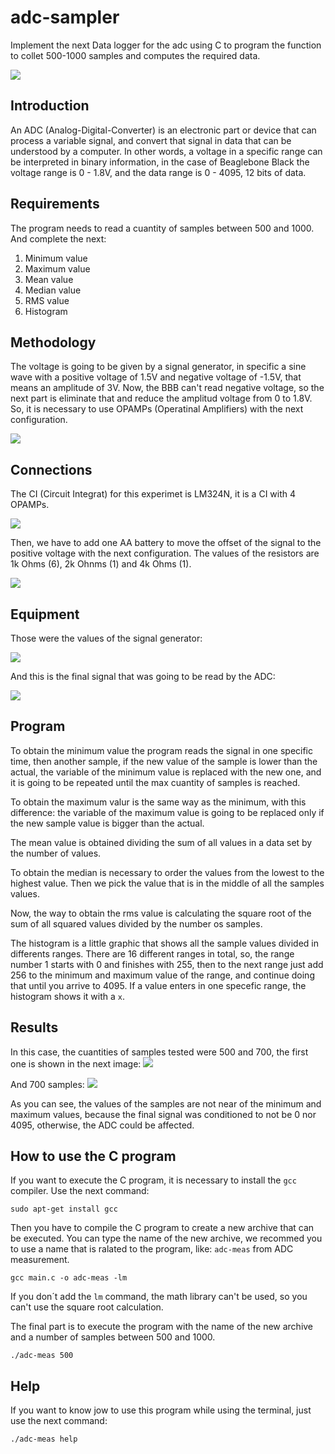 # adc-sampler
Implement the next Data logger for the adc using C to program the function to collet 500-1000 samples and computes the required data.

![](./adc.001.jpeg)

## Introduction
An ADC (Analog-Digital-Converter) is an electronic part or device that can process a variable signal, and convert that signal in data that can be understood by a computer. In other words, a voltage in a specific range can be interpreted in binary information, in the case of Beaglebone Black the voltage range is 0 - 1.8V, and the data range is 0 - 4095, 12 bits of data.

## Requirements
The program needs to read a cuantity of samples between 500 and 1000. And complete the next:

1. Minimum value
2. Maximum value
3. Mean value
4. Median value
5. RMS value
6. Histogram

## Methodology
The voltage is going to be given by a signal generator, in specific a sine wave with a positive voltage of 1.5V and negative voltage of -1.5V, that means an amplitude of 3V. Now, the BBB can't read negative voltage, so the next part is eliminate that and reduce the amplitud voltage from 0 to 1.8V. So, it is necessary to use OPAMPs (Operatinal Amplifiers) with the next configuration.

![](./Diagrama.jpg)

## Connections
The CI (Circuit Integrat) for this experimet is LM324N, it is a CI with 4 OPAMPs.

![](./Armado.jpg)

Then, we have to add one AA battery to move the offset of the signal to the positive voltage with the next configuration. The values of the resistors are 1k Ohms (6), 2k Ohnms (1) and 4k Ohms (1).

![](./Conexiones.jpg)

## Equipment
Those were the values of the signal generator:

![](./Generador.jpg)

And this is the final signal that was going to be read by the ADC:

![](./Osciloscopio.jpg)

## Program
To obtain the minimum value the program reads the signal in one specific time, then another sample, if the new value of the sample is lower than the actual, the variable of the minimum value is replaced with the new one, and it is going to be repeated until the max cuantity of samples is reached.

To obtain the maximum valur is the same way as the minimum, with this difference: the variable of the maximum value is going to be replaced only if the new sample value is bigger than the actual.

The mean value is obtained dividing the sum of all values in a data set by the number of values.

To obtain the median is necessary to order the values from the lowest to the highest value. Then we pick the value that is in the middle of all the samples values.

Now, the way to obtain the rms value is calculating the square root of the sum of all squared values divided by the number os samples.

The histogram is a little graphic that shows all the sample values divided in differents ranges. There are 16 different ranges in total, so, the range number 1 starts with 0 and finishes with 255, then to the next range just add 256 to the minimum and maximum value of the range, and continue doing that until you arrive to 4095. If a value enters in one specefic range, the histogram shows it with a `x`.

## Results
In this case, the cuantities of samples tested were 500 and 700, the first one is shown in the next image:
![](./500_samples.jpg)

And 700 samples:
![](./700samples.jpg)

As you can see, the values of the samples are not near of the minimum and maximum values, because the final signal was conditioned to not be 0 nor 4095, otherwise, the ADC could be affected.

## How to use the C program
If you want to execute the C program, it is necessary to install the `gcc` compiler. Use the next command:
```
sudo apt-get install gcc
```

Then you have to compile the C program to create a new archive that can be executed. You can type the name of the new archive, we recommed you to use a name that is ralated to the program, like: `adc-meas` from ADC measurement.
````
gcc main.c -o adc-meas -lm
````
If you don´t add the `lm` command, the math library can't be used, so you can't use the square root calculation.

The final part is to execute the program with the name of the new archive and a number of samples between 500 and 1000.
````
./adc-meas 500
````

## Help
If you want to know jow to use this program while using the terminal, just use the next command:
```
./adc-meas help
```
